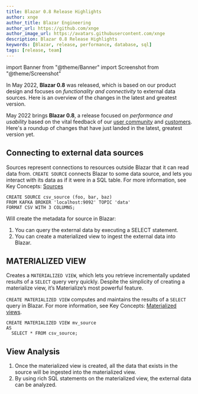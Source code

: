 ```yaml
---
title: Blazar 0.8 Release Highlights
author: xnge
author_title: Blazar Engineering
author_url: https://github.com/xnge
author_image_url: https://avatars.githubusercontent.com/xnge
description: Blazar 0.8 Release Highlights
keywords: [Blazar, release, performance, database, sql]
tags: [release, team]
---
```


import Banner from "@theme/Banner"
import Screenshot from "@theme/Screenshot"

<Banner
  alt="Blazar 0.8 Release Highlights"
  height={800}
  src="/img/blog/2022-05-20/blog-cover.png"
  width={900}
/>

In May 2022, **Blazar 0.8** was released, which is based on our product design 
and focuses on _functionality and connectivity_ to external data sources. 
Here is an overview of the changes in the latest and greatest version.


May 2022 brings **Blazar 0.8**, a release focused on _performance and usability_ based on the vital feedback of our
[user community](https://slack.questdb.io/) and [customers](https://questdb.io/customers/). Here's a roundup of changes
that have just landed in the latest, greatest version yet.

<!-- truncate -->

## Connecting to external data sources

Sources represent connections to resources outside Blazar that it can read data from.
`CREATE SOURCE` connects Blazar to some data source, and lets you interact with its data as if it were in a SQL table.
For more information, see Key Concepts: [Sources](https://{@domain@}/docs/sql/source/overview)

```blazar-sql
CREATE SOURCE csv_source (foo, bar, baz)
FROM KAFKA BROKER 'localhost:9092' TOPIC 'data'
FORMAT CSV WITH 3 COLUMNS;
```
Will create the metadata for source in Blazar:
1. You can query the external data by executing a SELECT statement.
2. You can create a materialized view to ingest the external data into Blazar.

## MATERIALIZED VIEW

Creates a `MATERIALIZED VIEW`, 
which lets you retrieve incrementally updated results of a `SELECT` query very quickly. 
Despite the simplicity of creating a materialize view, 
it’s Materialize’s most powerful feature.

`CREATE MATERIALIZED VIEW` computes and maintains the results of a `SELECT` query in Blazar. 
For more information, see Key Concepts: [Materialized views](https://{@domain@}/docs/sql/materialized-views).

```blazar-sql
CREATE MATERIALIZED VIEW mv_source
AS
  SELECT * FROM csv_source;
```

## View Analysis

1. Once the materialized view is created, all the data that exists in the source will be ingested into the materialized view.
2. By using rich SQL statements on the materialized view, the external data can be analyzed.
